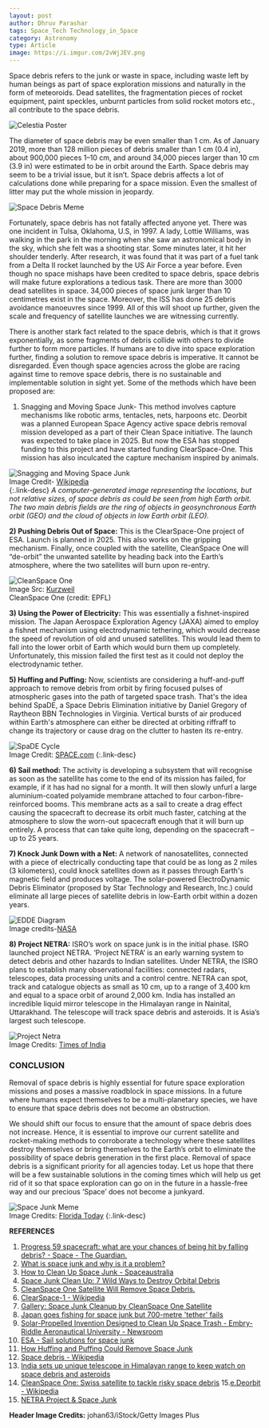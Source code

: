 ```yaml
---
layout: post
author: Dhruv Parashar
tags: Space_Tech Technology_in_Space
category: Astronomy
type: Article
image: https://i.imgur.com/2vWjJEV.png
---
```

Space debris refers to the junk or waste in space, including waste left by human beings as part of space exploration missions and naturally in the form of meteoroids. Dead satellites, the fragmentation pieces of rocket equipment, paint speckles,  unburnt particles from solid rocket motors etc., all contribute to the space debris.

![Celestia Poster](https://i.imgur.com/5fhFYhZ.png)

The diameter of space debris may be even smaller than 1 cm. As of January 2019, more than 128 million pieces of debris smaller than 1 cm (0.4 in), about 900,000 pieces 1–10 cm, and around 34,000 pieces larger than 10 cm (3.9 in) were estimated to be in orbit around the Earth.
Space debris may seem to be a trivial issue, but it isn’t. Space debris affects a lot of calculations done while preparing for a space mission. Even the smallest of litter may
put the whole mission in jeopardy.

![Space Debris Meme](https://i.imgur.com/8B6SjYnl.png)

Fortunately, space debris has not fatally affected anyone yet. There was one incident in Tulsa, Oklahoma, U.S, in 1997. A  lady, Lottie Williams, was walking in the park in the morning when she saw an astronomical body in the sky, which she felt was a  shooting star. Some minutes later, it hit her shoulder tenderly. After research, it was found that it was part of a fuel tank from a Delta II rocket launched by the US Air Force a year before.
Even though no space mishaps have been credited to space debris, space debris will make future explorations a tedious task. There are more than 3000 dead satellites in space. 34,000 pieces of space junk larger than 10 centimetres exist in the space. Moreover, the ISS has done 25 debris avoidance manoeuvres since 1999. All of this will shoot up further, given the scale and frequency of satellite launches we are witnessing currently.

There is another stark fact related to the space debris, which is that it grows exponentially, as some fragments of debris collide with others to divide further to form more particles.
If humans are to dive into space exploration further, finding a  solution to remove space debris is imperative. It cannot be disregarded.
Even though space agencies across the globe are racing against time to remove space debris, there is no sustainable and implementable solution in sight yet.  Some of the methods which have been proposed are:

1) Snagging and Moving Space Junk-
This method involves capture mechanisms like robotic arms, tentacles, nets, harpoons   etc. Deorbit was a planned European Space Agency active space debris removal mission developed as a part of their Clean Space initiative. The launch was expected to  take place in 2025.
But now the ESA has stopped funding to this project and have started funding  ClearSpace-One. This mission has also inculcated the capture mechanism inspired by animals.

![Snagging and Moving Space Junk](https://i.imgur.com/BTCnsPD.png)\
Image Credit- [Wikipedia](https://upload.wikimedia.org/wikipedia/commons/thumb/a/a1/Debris-GEO1280.jpg/1024px-Debris-GEO1280.jpg)\
{:.link-desc}
*A computer-generated image representing the  locations, but not relative sizes, of space debris as  could be seen from high Earth orbit. The two main  debris fields are the ring of objects in geosynchronous Earth orbit (GEO) and the cloud  of objects in low Earth orbit (LEO).*

**2) Pushing Debris Out of Space:**
This is the ClearSpace-One project of ESA. Launch is planned in 2025. This also works on the gripping mechanism. Finally, once coupled with the satellite, CleanSpace One will “de-orbit” the unwanted satellite by heading back into the Earth’s atmosphere, where the two satellites will burn upon re-entry.

![CleanSpace One](https://i.imgur.com/5tleFEN.png)\
Image Src: [Kurzweil](https://www.kurzweilai.net/cleanspace-one-swiss-satellite-to-tackle-risky-space-debris)\
CleanSpace One (credit: EPFL)

**3) Using the Power of Electricity:**
This was essentially a fishnet-inspired mission. The Japan Aerospace Exploration Agency (JAXA)  aimed to employ a fishnet mechanism using electrodynamic tethering, which would decrease the speed of revolution of old and unused satellites. This would lead them to fall into the lower orbit of Earth which would burn them up completely.  Unfortunately, this mission failed the first test as it could not deploy the electrodynamic tether.

**5) Huffing and Puffing:**
Now, scientists are considering a huff-and-puff approach to remove debris from orbit by firing focused pulses of atmospheric gases into the path of targeted space trash.
That's the idea behind SpaDE, a Space Debris Elimination initiative by Daniel Gregory of Raytheon BBN Technologies in Virginia. Vertical bursts of air produced within Earth's atmosphere can either be directed at orbiting riffraff to change its trajectory or cause drag on the clutter to hasten its re-entry.

![SpaDE Cycle](https://i.imgur.com/FxkAgX4h.png)\
Image Credit: [SPACE.com](https://www.space.com/15178-space-junk-removal-spade.html)
{:.link-desc}

**6) Sail method:**
The activity is developing a subsystem that will recognise as soon as the satellite has come to the end of its mission has failed, for example, if it has had no signal for a month. It will then slowly unfurl a large aluminium-coated polyamide  membrane attached to four carbon-fibre-reinforced booms. This membrane acts as a sail to create a drag effect causing the spacecraft to decrease its orbit much faster, catching at the atmosphere to slow the worn-out spacecraft enough that it will burn up entirely. A process that can take quite long, depending on the spacecraft – up to 25 years.

**7) Knock Junk Down with a Net:**
A network of nanosatellites, connected with a piece of electrically conducting tape that could be as long as 2 miles (3 kilometers), could knock satellites down as it passes through Earth's magnetic field and produces voltage. The solar-powered ElectroDynamic Debris Eliminator (proposed by Star Technology and Research, Inc.) could eliminate all large pieces of satellite debris in low-Earth orbit within a dozen years.

![EDDE Diagram](https://i.imgur.com/pOx1wEPh.png)\
Image credits-[NASA](https://www.nasa.gov/sites/default/files/styles/side_image/public/thumbnails/image/clean-space.jpg?itok=Gc8S0LXF)

**8) Project NETRA:**
ISRO’s work on space junk is in the initial phase. ISRO launched project NETRA. ‘Project NETRA’ is an early warning system to detect debris and other hazards to Indian satellites.
Under NETRA, the ISRO plans to establish many observational facilities: connected radars, telescopes, data processing units and a control centre. NETRA can spot, track and catalogue objects as small as 10 cm, up to a range of 3,400 km and equal to a space orbit of around 2,000 km.
India has installed an incredible liquid mirror telescope in the Himalayan range in Nainital, Uttarakhand. The telescope will track space debris and asteroids. It is Asia’s largest such telescope.

![Project Netra](https://i.imgur.com/sco2PES.png)\
Image Credits: [Times of India](https://timesofindia.indiatimes.com/india/india-sets-up-unique-telescope-in-himalayan-range-to-keep-watch-on-space-debris-and-asteroids/articleshow/91966566.cms)

### CONCLUSION
Removal of space debris is highly essential for future space exploration missions and poses a massive roadblock in space missions. In a future where humans expect themselves to be a multi-planetary species, we have to ensure that space debris does not become an obstruction.

We should shift our focus to ensure that the amount of space debris does not increase. Hence, it is essential to improve our current satellite and rocket-making methods to corroborate a technology where these satellites destroy themselves or bring themselves to the Earth’s orbit to eliminate the possibility of space debris generation in the first place.
Removal of space debris is a significant priority for all agencies today. Let us hope that there will be a few sustainable solutions in the coming times which will help us get rid of it so that space exploration can go on in the future in a hassle-free way and our precious ‘Space’ does not become a junkyard.

![Space Junk Meme](https://i.imgur.com/zXX1cN4.png)\
Image Credits: [Florida Today](https://www.gannett-cdn.com/-mm-/0075d16b4e9af6ae2306c300e52f124f9586f1b0/c=0-26-507-312/local/-/media/2018/05/09/Brevard/Brevard/636614745730893697-other-space-trash.jpg)
{:.link-desc}

**REFERENCES**

1. [Progress 59 spacecraft: what are your chances of being hit by falling debris? - Space - The Guardian.](https://www.theguardian.com/science/across-the-universe/2015/may/07/progress-59-spacecraft-what-are-your-chances-of-being-hit-by-falling-debris#:~:text=Even%20if%20you%20are%20hit,junk%20took%20place%20in%201997)
2. [What is space junk and why is it a problem?](https://www.nhm.ac.uk/discover/what-is-space-junk-and-why-is-it-a-problem.html)
3. [How to Clean Up Space Junk - Spaceaustralia](https://spaceaustralia.com/index.php/news/how-clean-space-junk#:~:text=Cleaning%20up%20Space%20Junk&text=Credit%3A%20NASA%2FWikimedia%20Commons.,the%20end%20of%20their%20mission)
4. [Space Junk Clean Up: 7 Wild Ways to Destroy Orbital Debris](https://www.space.com/24895-space-junk-wild-clean-up-concepts.html)
5. [CleanSpace One Satellite Will Remove Space Debris.](https://scitechdaily.com/cleanspace-one-satellite-will-remove-space-debris/#:~:text=To%20accomplish%20the%20task%2C%20scientists,will%20burn%20upon%20re%2Dentry)
6. [ClearSpace-1 - Wikipedia](https://en.wikipedia.org/wiki/ClearSpace-1)
7. [Gallery: Space Junk Cleanup by CleanSpace One Satellite](https://www.space.com/14585-photos-space-junk-cleanup-cleanspaceone-satellite.html)
8. [Japan goes fishing for space junk but 700-metre 'tether' fails](https://www.theguardian.com/science/2017/feb/06/japans-space-junk-mission-700-metre-tether-fails)
9. [Solar-Propelled Invention Designed to Clean Up Space Trash - Embry-Riddle Aeronautical University - Newsroom](https://news.erau.edu/headlines/solar-propelled-invention-designed-to-clean-up-space-trash#:~:text=A%20sail%20that%20unfurls%20itself,litter%20space%2C%20NASA%20has%20reported)
10. [ESA - Sail solutions for space junk](https://www.esa.int/Enabling_Support/Space_Engineering_Technology/Shaping_the_Future/Sail_solutions_for_space_junk)
11. [How Huffing and Puffing Could Remove Space Junk](https://www.space.com/15178-space-junk-removal-spade.html)
12. [Space debris - Wikipedia](https://en.wikipedia.org/wiki/Space_debris#:~:text=Space%20debris%20)
13. [India sets up unique telescope in Himalayan range to keep watch on space debris and asteroids](https://timesofindia.indiatimes.com/india/india-sets-up-unique-telescope-in-himalayan-range-to-keep-watch-on-space-debris-and-asteroids/articleshow/91966566.cms)
14. [CleanSpace One: Swiss satellite to tackle risky space debris](https://www.kurzweilai.net/cleanspace-one-swiss-satellite-to-tackle-risky-space-debris)
15.[e.Deorbit - Wikipedia](https://en.wikipedia.org/wiki/E.Deorbit)
16. [NETRA Project & Space Junk](https://www.drishtiias.com/daily-updates/daily-news-analysis/netra-project-space-junk)

**Header Image Credits:** johan63/iStock/Getty Images Plus
